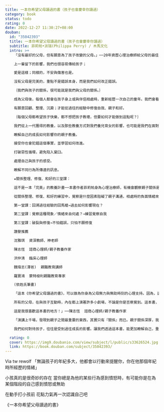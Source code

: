 ```yaml
---
title: 一本你希望父母讀過的書（孩子也會慶幸你讀過）
category: book
status: todo
rating: 0
date: 2022-12-27 11:30:27+08:00
douban:
  id: "35042393"
  title: 一本你希望父母讀過的書（孩子也會慶幸你讀過）
  subtitle: 菲莉帕•派瑞(Philippa Perry) / 木馬文化
  intro: >+
    「沒有最好的父母，但有願意為了孩子改變的父母。」──20年資歷心理治療師給父母的最佳建議

    上一輩留下的影響，我們也很容易傳給孩子；

    愛是這樣；同樣的，不安與傷害也是。

    沒有父母是完美的，重點不是錯誤本身，而是我們如何改正錯誤。

    ｛我們與孩子的關係，很可能就是我們與父母的關係。｝

    成為父母後，每個人都會在孩子身上或與伴侶相處時，重新經歷一次自己的童年。我們會看見自己童年受過的創傷，以及這些問題是如何影響我們的親子或家庭。唯

    有願意回顧、整理、沉澱；才能從過往的經驗中修復自我、親子和好。

    ｛每個父母都希望孩子快樂，都不想把孩子教壞，但要如何才能做到這點呢？｝

    我們從上一代獲得的教養，以及那些教養方式對我們養兒育女的影響，也可能是我們在面對孩子時，可能會犯下的錯誤。這本書將幫你：

    瞭解自己的成長如何影響你的親子教養。

    接受你也會犯錯這個事實，並學習如何改進。

    打破惡性循環，避免陷入窠臼。

    處理自己與孩子的感受。

    瞭解不同行為所傳達的訊息。

    ★關係整理、修復、和好的三堂課：

    這不是一本「完美」的教養計畫──本書作者菲莉帕身為心理治療師，有機會觀察親子關係是如何變調的，以及如何讓它恢復正常運作。這包括如何處理你和孩子的感受；如何傾聽孩子，以便更瞭解他們；如何與孩子建立真正的聯繫，而不是陷入令人疲憊的衝突或退縮的模式。

    從關係整理、修復、和好的練習中，覺察是什麼因素阻礙了親子溝通，相處時的負面情緒來自何處？怎麼做可以破裂與修復親子關係，讓它更加深厚。

    第一堂課：回溯過往經驗的回馬槍→過去如何影響現在？

    第二堂課：覺察這種現象／情緒來自何處？→練習覺察自我

    第三堂課：破裂與修復→不怕錯誤，只怕不願修復

    讚譽推薦

    沈雅琪  資深教師、神老師

    陳志恆  諮商心理師/親子教養作家

    洪仲清  臨床心理師

    魏瑋志(澤爸)  親職教育講師

    羅寶鴻  蒙特梭利親職教育專家

    (依姓氏筆畫)

    「這本《你希望父母讀過的書》，可以做為你身為父母無力與無助時刻的心理支持。因為，這本書著重的不只是育兒技巧，例如如何餵食、如何哄睡、如何陪孩子讀書、如何建立規矩，更是告訴你，在育兒過程中，最重要的是什麼？把握那些最重要的事情，其他的都別太執著。

    所有的父母，在與孩子互動時，內在都上演著許多小劇場，不論是你是否察覺到。這本書，也會帶你去看清楚這些小劇場，在演著什麼戲碼，透過對那些瞬間想法與感覺的深刻覺察，反思自己的生命歷程，更加了解自己，並修正自己對待孩子的態度與作法。

    這是我很喜歡這本書的地方！」──陳志恆  諮商心理師/親子教養作家

    「演講上千場，發現到親子之間最重要的東西，其實只有『關係』而已。親子關係深厚，我們說的教養話語，孩子才願意聽得進去。關係緊密，孩子才願意說出內心話，與我們進行溝通。而關係的累積，父母絕對是掌控者，因為孩子都是非常的渴望得到爸媽的愛，可惜的是，父母對孩子的愛，往往卻用錯了方法。

    我們如何對待孩子，往往是受到過往成長的影響。讓我們透過這本書，能更加瞭解自己，重新建立與孩子牢不可破的親子關係吧。」──魏瑋志(澤爸)  親職教育講師

  rating: 0
  cover: https://img9.doubanio.com/view/subject/l/public/s33626524.jpg
  link: https://book.douban.com/subject/35042393/
---
```


Via tw rewolf 「無論孩子的年紀多大，他都會以行動來提醒你，你在他那個年紀時所經歷的情緒」

小孩真的是很奇妙的存在
當你總是為他的某些行為感到憤怒時，有可能你是在為某個階段的自己感到憤怒或無助

在動手打小孩前
花點力氣再一次認識自己吧

《一本你希望父母讀過的書》
